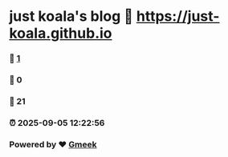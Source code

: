 # just koala's blog :link: https://just-koala.github.io 
### :page_facing_up: [1](https://just-koala.github.io/tag.html) 
### :speech_balloon: 0 
### :hibiscus: 21 
### :alarm_clock: 2025-09-05 12:22:56 
### Powered by :heart: [Gmeek](https://github.com/Meekdai/Gmeek)
